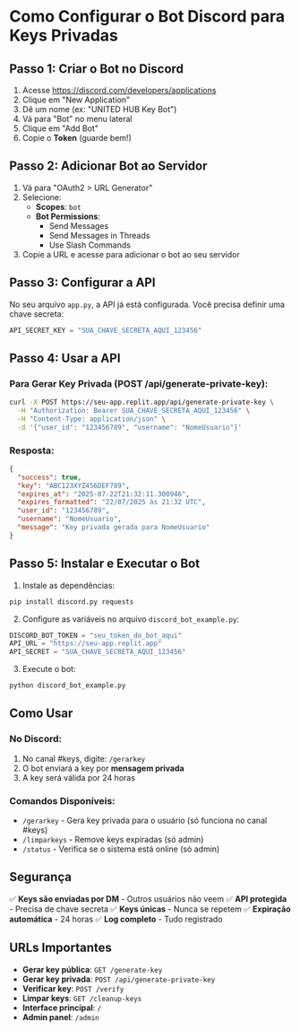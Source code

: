 # Como Configurar o Bot Discord para Keys Privadas

## Passo 1: Criar o Bot no Discord

1. Acesse https://discord.com/developers/applications
2. Clique em "New Application" 
3. Dê um nome (ex: "UNITED HUB Key Bot")
4. Vá para "Bot" no menu lateral
5. Clique em "Add Bot"
6. Copie o **Token** (guarde bem!)

## Passo 2: Adicionar Bot ao Servidor

1. Vá para "OAuth2 > URL Generator"
2. Selecione:
   - **Scopes**: `bot`
   - **Bot Permissions**: 
     - Send Messages
     - Send Messages in Threads
     - Use Slash Commands
3. Copie a URL e acesse para adicionar o bot ao seu servidor

## Passo 3: Configurar a API

No seu arquivo `app.py`, a API já está configurada. Você precisa definir uma chave secreta:

```python
API_SECRET_KEY = "SUA_CHAVE_SECRETA_AQUI_123456"
```

## Passo 4: Usar a API

### Para Gerar Key Privada (POST /api/generate-private-key):

```bash
curl -X POST https://seu-app.replit.app/api/generate-private-key \
  -H "Authorization: Bearer SUA_CHAVE_SECRETA_AQUI_123456" \
  -H "Content-Type: application/json" \
  -d '{"user_id": "123456789", "username": "NomeUsuario"}'
```

### Resposta:
```json
{
  "success": true,
  "key": "ABC123XYZ456DEF789",
  "expires_at": "2025-07-22T21:32:11.300946",
  "expires_formatted": "22/07/2025 às 21:32 UTC",
  "user_id": "123456789",
  "username": "NomeUsuario",
  "message": "Key privada gerada para NomeUsuario"
}
```

## Passo 5: Instalar e Executar o Bot

1. Instale as dependências:
```bash
pip install discord.py requests
```

2. Configure as variáveis no arquivo `discord_bot_example.py`:
```python
DISCORD_BOT_TOKEN = "seu_token_do_bot_aqui"
API_URL = "https://seu-app.replit.app"
API_SECRET = "SUA_CHAVE_SECRETA_AQUI_123456"
```

3. Execute o bot:
```bash
python discord_bot_example.py
```

## Como Usar

### No Discord:
1. No canal #keys, digite: `/gerarkey`
2. O bot enviará a key por **mensagem privada**
3. A key será válida por 24 horas

### Comandos Disponíveis:
- `/gerarkey` - Gera key privada para o usuário (só funciona no canal #keys)
- `/limparkeys` - Remove keys expiradas (só admin)
- `/status` - Verifica se o sistema está online (só admin)

## Segurança

✅ **Keys são enviadas por DM** - Outros usuários não veem
✅ **API protegida** - Precisa de chave secreta
✅ **Keys únicas** - Nunca se repetem
✅ **Expiração automática** - 24 horas
✅ **Log completo** - Tudo registrado

## URLs Importantes

- **Gerar key pública**: `GET /generate-key`
- **Gerar key privada**: `POST /api/generate-private-key` 
- **Verificar key**: `POST /verify`
- **Limpar keys**: `GET /cleanup-keys`
- **Interface principal**: `/`
- **Admin panel**: `/admin`